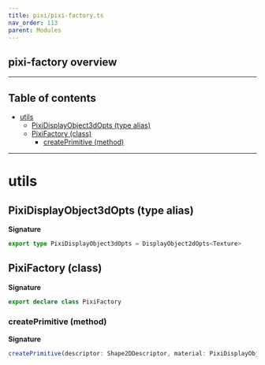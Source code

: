 ```yaml
---
title: pixi/pixi-factory.ts
nav_order: 113
parent: Modules
---
```


## pixi-factory overview

---

<h2 class="text-delta">Table of contents</h2>

- [utils](#utils)
  - [PixiDisplayObject3dOpts (type alias)](#pixidisplayobject3dopts-type-alias)
  - [PixiFactory (class)](#pixifactory-class)
    - [createPrimitive (method)](#createprimitive-method)

---

# utils

## PixiDisplayObject3dOpts (type alias)

**Signature**

```ts
export type PixiDisplayObject3dOpts = DisplayObject2dOpts<Texture>
```

## PixiFactory (class)

**Signature**

```ts
export declare class PixiFactory
```

### createPrimitive (method)

**Signature**

```ts
createPrimitive(descriptor: Shape2DDescriptor, material: PixiDisplayObject3dOpts = {}): PixiDisplayObjectComponent
```
